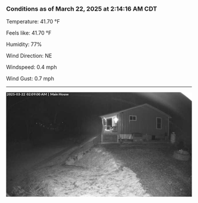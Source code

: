### Conditions as of March 22, 2025 at 2:14:16 AM CDT 

Temperature: 41.70 &deg;F

Feels like: 41.70 &deg;F

Humidity: 77%

Wind Direction: NE

Windspeed: 0.4 mph

Wind Gust: 0.7 mph

---

<img src="./images/latest.jpeg"/>

